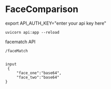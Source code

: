 # FaceComparison

export API_AUTH_KEY="enter your api key here"

```
uvicorn api:app --reload
```

facematch API

```
/faceMatch


input
 {
     "face_one":"base64",
     "face_two":"base64"
}
```